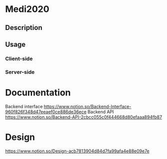 # Medi2020


## Description



## Usage

### Client-side

### Server-side
# Documentation
Backend interface https://www.notion.so/Backend-Interface-960f826f348d47eeaef0ce886de36ece
Backend API https://www.notion.so/Backend-API-2cbcc055c0f444668d80efaaa894fb87


# Design 
 https://www.notion.so/Design-acb7813904d84d7fa99afa4e88e09e7e
